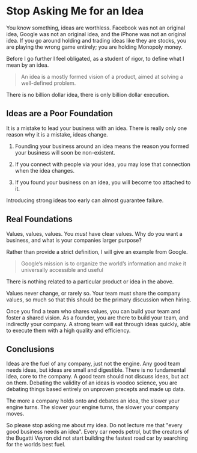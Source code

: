 # Stop Asking Me for an Idea

You know something, ideas are worthless.
Facebook was not an original idea, Google was not an original idea,
and the iPhone was not an original idea.
If you go around holding and trading ideas like they are stocks,
you are playing the wrong game entirely;
you are holding Monopoly money.

Before I go further I feel obligated, as a student of rigor,
to define what I mean by an idea.

> An idea is a mostly formed vision of a product, aimed at solving a well-defined problem.

There is no billion dollar idea, there is only billion dollar execution.


## Ideas are a Poor Foundation

It is a mistake to lead your business with an idea.
There is really only one reason why it is a mistake, ideas change.

1. Founding your business around an idea means the reason you formed your business will soon be non-existent.

2. If you connect with people via your idea,
you may lose that connection when the idea changes.

3. If you found your business on an idea, you will become too attached to it.

Introducing strong ideas too early can almost guarantee failure.


## Real Foundations

Values, values, values.
You _must_ have clear values.
Why do you want a business, and what is your companies larger purpose?

Rather than provide a strict definition, I will give an example from Google.

> Google’s mission is to organize the world’s information and make it universally accessible and useful

There is nothing related to a particular product or idea in the above.

Values never change, or rarely so.
Your team must share the company values,
so much so that this should be the primary discussion when hiring.

Once you find a team who shares values,
you can build your team and foster a shared vision.
As a founder, you are there to build your team, and indirectly your company.
A strong team will eat through ideas quickly,
able to execute them with a high quality and efficiency.


## Conclusions

Ideas are the fuel of any company, just not the engine.
Any good team needs ideas, but ideas are small and digestible.
There is no fundamental idea, core to the company.
A good team should not discuss ideas, but act on them.
Debating the validity of an ideas is voodoo science,
you are debating things based entirely on unproven precepts and made up data.

The more a company holds onto and debates an idea, the slower your engine turns.
The slower your engine turns, the slower your company moves.

So please stop asking me about my idea.
Do not lecture me that "every good business needs an idea".
Every car needs petrol,
but the creators of the Bugatti Veyron did not start building the fastest road car
by searching for the worlds best fuel.